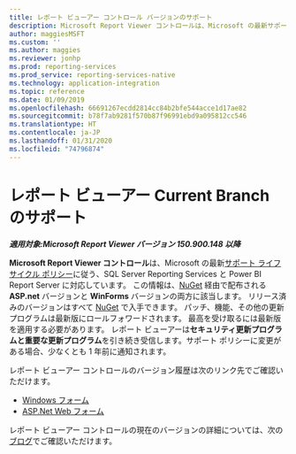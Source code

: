 ```yaml
---
title: レポート ビューアー コントロール バージョンのサポート
description: Microsoft Report Viewer コントロールは、Microsoft の最新サポート ライフサイクル ポリシーに従う、SQL Server Reporting Services と Power BI Report Server に対応しています。
author: maggiesMSFT
ms.custom: ''
ms.author: maggies
ms.reviewer: jonhp
ms.prod: reporting-services
ms.prod_service: reporting-services-native
ms.technology: application-integration
ms.topic: reference
ms.date: 01/09/2019
ms.openlocfilehash: 66691267ecdd2814cc84b2bfe544acce1d17ae82
ms.sourcegitcommit: b78f7ab9281f570b87f96991ebd9a095812cc546
ms.translationtype: HT
ms.contentlocale: ja-JP
ms.lasthandoff: 01/31/2020
ms.locfileid: "74796874"
---
```

# <a name="support-for-report-viewer-current-branch-versions"></a>レポート ビューアー Current Branch のサポート

**_適用対象:Microsoft Report Viewer バージョン 150.900.148 以降_**

**Microsoft Report Viewer コントロール**は、Microsoft の最新[サポート ライフサイクル ポリシー](https://support.microsoft.com/hub/4095338/microsoft-lifecycle-policy)に従う、SQL Server Reporting Services と Power BI Report Server に対応しています。 この情報は、[NuGet](https://www.nuget.org/) 経由で配布される **ASP.net** バージョンと **WinForms** バージョンの両方に該当します。 リリース済みのバージョンはすべて [NuGet](https://www.nuget.org/) で入手できます。 パッチ、機能、その他の更新プログラムは最新版にロールフォワードされます。 最高を受け取るには最新版を適用する必要があります。 レポート ビューアーは**セキュリティ更新プログラムと重要な更新プログラム**を引き続き受信します。サポート ポリシーに変更がある場合、少なくとも 1 年前に通知されます。

レポート ビューアー コントロールのバージョン履歴は次のリンク先でご確認いただけます。

- [Windows フォーム](https://www.nuget.org/packages/Microsoft.ReportingServices.ReportViewerControl.Winforms/)
- [ASP.Net Web フォーム](https://www.nuget.org/packages/Microsoft.ReportingServices.ReportViewerControl.WebForms/)

レポート ビューアー コントロールの現在のバージョンの詳細については、次の[ブログ](https://blogs.msdn.microsoft.com/sqlrsteamblog/2016/11/30/report-viewer-2016-control-update-now-available/)でご確認いただけます。